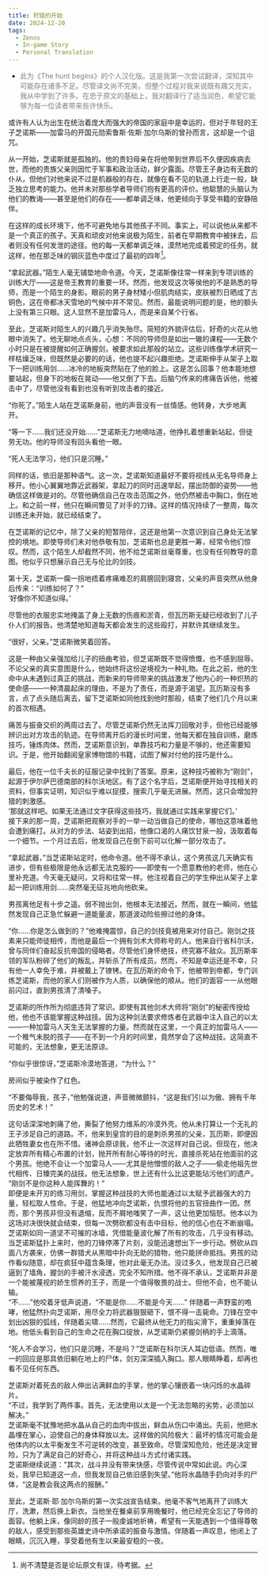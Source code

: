 ```yaml
---
title: 狩猎的开始
date: 2024-12-20
tags:
  - Zenos
  - In-game Story
  - Personal Translation
---
```


* <span style="color: grey;">此为《The hunt begins》的个人汉化版。这是我第一次尝试翻译，深知其中可能存在诸多不足。尽管译文尚不完美，但整个过程对我来说既有趣又充实，我从中学到了许多。在忠于原文的基础上，我对翻译行了适当润色，希望它能够为每一位读者带来些许快乐。</span>

或许有人认为出生在统治着庞大而强大的帝国的家庭中是幸运的，但对于年轻的王子芝诺斯——加雷马的开国元勋索鲁斯·佐斯·加尔乌斯的曾孙而言，这却是一个诅咒。

从一开始，芝诺斯就是孤独的。他的贵妇母亲在将他带到世界后不久便因疾病去世，而他的贵族父亲则因忙于军事和政治活动，鲜少露面。尽管王子身边有无数的仆从，但他们对他来说不过是机器般的存在，就像在看不见的轨道上行走一般，缺乏独立思考的能力。他并未对那些学者导师们抱有更高的评价。他聪慧的头脑认为他们的教诲——甚至是他们的存在——都单调乏味，他更倾向于享受书籍的安静陪伴。

在这样的成长环境下，他不可避免地与其他孩子不同。事实上，可以说他从来都不是一个真正的孩子。天真和顽皮对他来说极为陌生，前者在早期教育中被抹去，后者则没有任何发泄的途径。他的每一天都单调乏味，漠然地完成着预定的任务。就这样，他在那乏味的钢灰蓝色中度过了最初的四年[^1]。

“拿起武器。”陌生人毫无铺垫地命令道。今天，芝诺斯像往常一样来到专项训练的训练大厅——这是帝王教育的重要一环。然而，他发现这次等侯他的不是熟悉的导师，而是一个陌生的身影。眼前的男子身材矮小但肌肉结实，皮肤被烈日晒成了古铜色，这在帝都冰天雪地的气候中并不常见。然而，最能说明问题的是，他的额头上没有第三只眼。这人显然不是加雷马人，而是来自某个行省。

至此，芝诺斯对陌生人的兴趣几乎消失殆尽。简短的外貌评估后，好奇的火花从他眼中消失了。他无聊地点点头，心想：不同的导师但是如出一辙的课程——无数个小时只是在被提醒如何正确握剑，被要求如此那般的站立。这些训练像学术研究一样枯燥乏味，但既然是必要的的话，他也提不起兴趣拒绝。芝诺斯伸手从架子上取下一把训练用剑......冰冷的地板突然贴在了他的脸上。这是怎么回事？他本能地想要站起，但身下的地板在晃动——他又倒了下去。后脑勺传来的疼痛告诉他，他被击中了，尽管他没有看到也没有听到攻击者的接近。

“你死了。”陌生人站在芝诺斯身前，他的声音没有一丝情感。他转身，大步地离开。

“等一下......我们还没开始......”芝诺斯无力地嘀咕道，他挣扎着想重新站起，但徒劳无功。他的导师没有回头看他一眼。

“死人无法学习，他们只是沉睡。”

同样的话，依旧是那种语气。这一次，芝诺斯知道最好不要将视线从无名导师身上移开。他小心翼翼地靠近武器架，拿起刀的同时迅速举起，摆出防御的姿势——他确信这样做是对的。尽管他确信自己在攻击范围之外，他仍然被击中胸口，倒在地上。和之前一样，他只在瞬间瞥见了对手的刀锋。这样的情况持续了一整周，每次训练还未开始，就已经结束了。

在芝诺斯的记忆中，除了父亲的短暂陪伴，这还是他第一次意识到自己身处无法掌控的境地。即使导师们未对他恭敬有加，芝诺斯也总是更胜一筹，经常令他们惊叹。然而，这个陌生人却截然不同，他不给芝诺斯丝毫尊重，也没有任何教导的意图。他似乎只想展示自己无与伦比的剑技。

第十天，芝诺斯一瘸一拐地捂着疼痛难忍的肩膀回到寝宫，父亲的声音突然从他身后传来：“训练如何了？”  
‘好像你不知道似得。’

尽管他的衣服忠实地掩盖了身上无数的伤痕和淤青，但瓦历斯无疑已经收到了儿子仆人们的报告。他清楚地知道每天都会发生的这些殴打，并默许其继续发生。

“很好，父亲。”芝诺斯微笑着回答。

这是一种由父亲强加给儿子的扭曲考验，但芝诺斯既不觉得愤慨，也不感到屈辱。不论父亲的真实意图是什么，他始终将这份逆境视为一种礼物。在此之前，他的生命中从未遇到过真正的挑战，而新来的导师带来的挑战激发了他内心的一种炽热的使命感——一种清晨起床的理由，不是为了责任，而是源于渴望。瓦历斯没有多言，点了点头随后离去，留下芝诺斯如同他找到他时那般，结束了他们几个月以来的首次相遇。

痛苦与振奋交织的两周过去了。尽管芝诺斯仍然无法挥刀回敬对手，但他已经能够辨识出对方攻击的轨迹。在导师离开后的漫长时间里，他每天都在独自训练，磨炼技巧，锤炼肉体。然而，芝诺斯意识到，单靠技巧和力量是不够的，他还需要知识。于是，他开始翻阅皇家博物馆的书籍，试图了解对付他的技巧是什么。

最后，他在一位千夫长的征服记录中找到了答案。原来，这种技巧被称为“刚剑”，起源于伊尔萨巴德南部的科尔沃地区。有了这个名字后，芝诺斯便开始寻找相关的资料，但事实证明，知识似乎难以捉摸，搜索几乎毫无进展。然而，这只会增加狩猎的刺激感。  
‘那就这样吧。如果无法通过文字获得这些技巧，我就通过实践来掌握它们。’  
接下来的那一周，芝诺斯把观察对手的一举一动当做自己的使命，哪怕这意味着他会遭到痛打。从对方的步法、站姿到出招，他像口渴的人痛饮甘泉一般，汲取着每一个细节。一个月过去后，他发现自己在倒下前可以化解一部分攻击了。

“拿起武器，”当芝诺斯站定时，他命令道。他不得不承认，这个男孩这几天确实有进步，但有些极限是他永远都无法克服的——即使有一个愿意教他的老师，他在心里补充道。今天毫无疑问，又将和往常一样。他注视着自己的学生伸出从架子上拿起一把训练用剑......突然毫无征兆地向他砍来。

男孩离他足有十步之遥。弱不抛出剑，他根本无法接近。然而，就在一瞬间，他猛然发现自己正急忙躲避一道能量波，那道波动险些擦过他的身体。

“你......你是怎么做到的？”他难掩震惊，自己的剑技竟被用来对付自己。刚剑之技素来只能师徒相传，而他是最后一个拥有剑术大师称号的人。他来自行省科尔沃，曾与同伴们奋起反抗帝国的侵略者。尽管他们身怀绝技，终究寡不敌众。瓦历斯率领的军队粉碎了他们的叛乱，并斩杀了所有成员。然而，不知是幸运还是不幸，只有他一人幸免于难，并被戴上了镣铐。在瓦历斯的命令下，他被带到帝都，专门训练芝诺斯，而他的家人们则被作为人质，以确保他的顺从。他们的面容一一从他眼前闪过，直到男孩清了清嗓子。

芝诺斯的所作所为彻底违背了常识。即使有其他剑术大师将“刚剑”的秘密传授给他，他也不该能掌握这种战技。因为这种剑法要求修炼者在武器中注入自己的以太——一种加雷马人天生无法掌握的力量。然而就在这里，一个真正的加雷马人——一个稚气未脱的孩子——在不到一个月的时间里，竟然学会了这种战技。这简直不可能的，无法想象，更无法原谅。

“你似乎很惊讶，”芝诺斯冷漠地答道，“为什么？”

房间似乎被染作了红色。

“不要侮辱我，孩子，”他勉强说道，声音微微颤抖，“这是我们引以为傲、拥有千年历史的艺术！”

这句话深深地刺痛了他，撕裂了他努力维系的冷漠外壳。他从未打算让一个无礼的王子涉足自己的道路。不，他来到皇宫的目的是刺杀男孩的父亲，瓦历斯，即便因此牺牲妻女也在所不惜。诸神会原谅我，他不止一次这样对自己说。但现在，他决定放弃所有精心布置的计划，抛开所有耐心等待的时光，直接杀死站在他面前的这个男孩。他绝不会让一个加雷马人——尤其是他憎恨的敌人之子——偷走他祖先世代相传、日臻完美的战技。他无法想象，世上还有什么比这更能玷污他们的遗产。  
“刚剑不是你这种人能挥舞的！”  
即便是未开刃的练习用剑，掌握这种战技的大师也能通过以太赋予武器强大的力量，轻松取人性命。于是，他猛地冲向芝诺斯，仇恨将他的五官扭曲作一团。然而，那个男孩非但没有退缩，反而不屑地嗤笑了一声，这让他更加恼怒。他本以为这场对决很快就会结束，但每一次劈砍都没有击中目标，他的信心也在不断崩塌。芝诺斯如同一道坚不可摧的冰墙，凭借能量波化解了所有的攻击，几乎没有移动。当芝诺斯猛扑上来时，他的刀锋停滞了片刻，没能迅速想出下一步行动。劈砍从四面八方袭来，仿佛一群猎犬从黑暗中扑向无助的猎物，他只能拼命抵挡。男孩的动作看似随意，却在疯狂中蕴含条理，他对此毫无办法。没过多久，他发现自己已被逼到了墙角，握剑的手被汗水浸透，完全不知所措。他不得不承认，芝诺斯并非是一个能被蔑视的娇生惯养的王子，而是一个值得敬畏的战士。但他不会，也不能认输。  
“不......”他咬着牙低声说道，“不能是你......不能是今天......”
伴随着一声野蛮的咆哮，他猛然扑向芝诺斯，用尽全力将武器狠狠砸下，恨不得一击毙命。刀锋在空中划出凶狠的弧线，伴随着尖啸......然而，它最终从他无力的指尖滑下，重重掉落在地。他低头看到自己的生命之花在胸口绽放，从芝诺斯仍紧握剑柄的手上滴落。

“死人不会学习，他们只是沉睡，不是吗？”芝诺斯在科尔沃人耳边低语。然而，唯一的回应是那具依旧躺在地上的尸体，剑刃深深插入胸口。那人眼睛睁着，却再也看不见任何东西。

芝诺斯对着死去的敌人伸出沾满鲜血的手掌，他的掌心镶嵌着一块闪烁的水晶碎片。    
“不过，我学到了两件事。首先，无法使用以太是一个无法忽略的劣势，必须加以解决。”  
芝诺斯毫不犹豫地把水晶从自己的血肉中拔出，鲜血从伤口中涌出。先前，他把水晶埋在掌心，迫使自己的身体释放以太。这样做的风险极大：最坏的情况可能会是他体内的以太平衡发生不可逆转的改变，甚至致命。尽管深知危险，他还是决定冒险，只为了满足自己的好奇心，并将这种战斗方式付诸实践。  
芝诺斯继续说道：“其次，战斗并没有带来快感，尽管传说中常如此说。内心深处，我早已知道这一点，但我发现自己依旧感到失望。”他将水晶随手扔向对手的尸体，“这是教会我这两点的报酬。”

至此，芝诺斯·耶·加尔乌斯的第一次实战宣告结束。他毫不客气地离开了训练大厅，洗漱，然后换上新衣。当他坐在餐桌前享用晚餐时，他已经完全忘记了导师的面容。他躺上床，像同龄的孩子一般虔诚地祈祷，希望有一天能遇到一个值得尊敬的敌人，感受到那些英雄史诗中所承诺的振奋与激情。伴随着一声叹息，他闭上了眼睛，沉沉入睡，享受着他有生以来最安稳的一夜。

[^1]: 尚不清楚是否是论坛原文有误，待考据。
